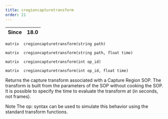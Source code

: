 ```yaml
---
title: cregioncapturetransform
order: 21
---
```

| Since | 18.0 |
| --- | --- |

`matrix  cregioncapturetransform(string path)`

`matrix  cregioncapturetransform(string path, float time)`

`matrix  cregioncapturetransform(int op_id)`

`matrix  cregioncapturetransform(int op_id, float time)`

Returns the capture transform associated with a Capture Region SOP.
The transform is built from the parameters of the SOP without cooking the SOP.
It is possible to specify the time to evaluate the transform at (in seconds, not frames).

Note
The op: syntax can be used to simulate this behavior using the standard transform functions.
